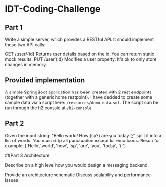 # IDT-Coding-Challenge
## Part 1

Write a simple server, which provides a RESTful API. It should implement these two API calls:

GET /user/{id}
Returns user details based on the id. You can return static mock results.
PUT /user/{id}
Modifies a user property. It's ok to only store changes in memory. 

## Provided implementation
A simple SpringBoot application has been created with 2 rest endpoints (together with a generic home restpoint). I have decided
to create some sample data via a script here: ```/resources/demo_data.sql```. The script can be run through the h2 console at ```/h2-console```. 

## Part 2

Given the input string: "Hello world! How (sp?) are you today (;" split it into a list of words. You must strip all punctuation except for emoticons. Result for example: ['Hello','world', 'how', 'sp', 'are', 'you', 'today', '(;']

##Part 3
Architecture

Describe on a high level how you would design a messaging backend.

Provide an architecture schematic
Discuss scalability and performance issues
